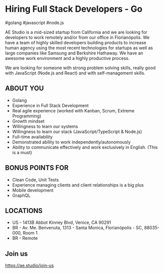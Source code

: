 # Hiring Full Stack Developers - Go

#golang #javascript #node.js

AE Studio is a mid-sized startup from California and we are looking for developers to work remotely and/or from our office in Florianópolis. We have a team of highly skilled developers building products to increase human agency using the most recent technologies for startups as well as large companies like Samsung and Berkshire Hathaway. We have an awesome work environment and a highly productive process.

We are looking for someone with strong problem solving skills, really good with JavaScript (Node.js and React) and with self-management skills.

## ABOUT YOU
- Golang
- Experience in Full Stack Development
- Real agile experience (worked with Kanban, Scrum, Extreme Programming)
- Growth mindset
- Willingness to learn our systems
- Willingness to learn our stack (JavaScript/TypeScript & Node.js)
- Full-time availability
- Demonstrated ability to work independently/autonomously
- Ability to communicate effectively and work exclusively in English. (This is a must)

## BONUS POINTS FOR
- Clean Code, Unit Tests
- Experience managing clients and client relationships is a big plus
- Mobile development
- GraphQL

## LOCATIONS
- US - 1413B Abbot Kinney Blvd, Venice, CA 90291
- BR - Av. Me. Benvenuta, 1313 - Santa Monica, Florianópolis - SC, 88035-000, Room 1
- BR - Remote

## Join us

https://ae.studio/join-us

